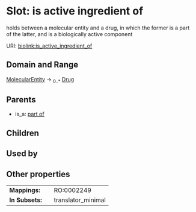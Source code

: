
# Slot: is active ingredient of


holds between a molecular entity and a drug, in which the former is a part of the latter, and is a biologically active component

URI: [biolink:is_active_ingredient_of](https://w3id.org/biolink/vocab/is_active_ingredient_of)


## Domain and Range

[MolecularEntity](MolecularEntity.md) &#8594;  <sub>0..\*</sub> [Drug](Drug.md)

## Parents

 *  is_a: [part of](part_of.md)

## Children


## Used by


## Other properties

|  |  |  |
| --- | --- | --- |
| **Mappings:** | | RO:0002249 |
| **In Subsets:** | | translator_minimal |

